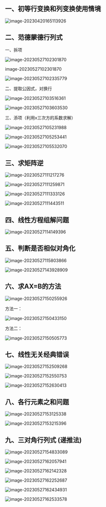 

# 

## 一、初等行变换和列变换使用情境

![image-20230420165113926](C:\Users\lenovo\AppData\Roaming\Typora\typora-user-images\image-20230420165113926.png)

## 二、范德蒙德行列式

一、拆项

![image-20230527102301870](C:\Users\lenovo\AppData\Roaming\Typora\typora-user-images\image-20230527102301870.png)

image-20230527102301870

![image-20230527102335779](C:\Users\lenovo\AppData\Roaming\Typora\typora-user-images\image-20230527102335779.png)

二、提取公因式，对换行

![image-20230527103516361](C:\Users\lenovo\AppData\Roaming\Typora\typora-user-images\image-20230527103516361.png)

![image-20230527103603530](C:\Users\lenovo\AppData\Roaming\Typora\typora-user-images\image-20230527103603530.png)

三、添项（利用x三次方的系数求解）

![image-20230527105231988](C:\Users\lenovo\AppData\Roaming\Typora\typora-user-images\image-20230527105231988.png)

![image-20230527105253441](C:\Users\lenovo\AppData\Roaming\Typora\typora-user-images\image-20230527105253441.png)

![image-20230527105532070](C:\Users\lenovo\AppData\Roaming\Typora\typora-user-images\image-20230527105532070.png)

## 三、求矩阵逆

![image-20230527111217276](C:\Users\lenovo\AppData\Roaming\Typora\typora-user-images\image-20230527111217276.png)

![image-20230527111259871](C:\Users\lenovo\AppData\Roaming\Typora\typora-user-images\image-20230527111259871.png)

![image-20230527111333126](C:\Users\lenovo\AppData\Roaming\Typora\typora-user-images\image-20230527111333126.png)

![image-20230527111443511](C:\Users\lenovo\AppData\Roaming\Typora\typora-user-images\image-20230527111443511.png)

## 四、线性方程组解问题



![image-20230527114149396](C:\Users\lenovo\AppData\Roaming\Typora\typora-user-images\image-20230527114149396.png)

## 五、判断是否相似对角化

![image-20230527115803866](C:\Users\lenovo\AppData\Roaming\Typora\typora-user-images\image-20230527115803866.png)

![image-20230527143928909](C:\Users\lenovo\AppData\Roaming\Typora\typora-user-images\image-20230527143928909.png)

## 六、求AX=B的方法

![image-20230527150255926](C:\Users\lenovo\AppData\Roaming\Typora\typora-user-images\image-20230527150255926.png)

方法一：

![image-20230527150433150](C:\Users\lenovo\AppData\Roaming\Typora\typora-user-images\image-20230527150433150.png)

方法二：

![image-20230527150505773](C:\Users\lenovo\AppData\Roaming\Typora\typora-user-images\image-20230527150505773.png)

## 七、线性无关经典错误

![image-20230527152509268](C:\Users\lenovo\AppData\Roaming\Typora\typora-user-images\image-20230527152509268.png)

![image-20230527152550753](C:\Users\lenovo\AppData\Roaming\Typora\typora-user-images\image-20230527152550753.png)

![image-20230527152630413](C:\Users\lenovo\AppData\Roaming\Typora\typora-user-images\image-20230527152630413.png)

## 八、各行元素之和问题

![image-20230527153125338](C:\Users\lenovo\AppData\Roaming\Typora\typora-user-images\image-20230527153125338.png)

![image-20230527153215396](C:\Users\lenovo\AppData\Roaming\Typora\typora-user-images\image-20230527153215396.png)

## 九、三对角行列式 (递推法)

![image-20230527154833089](C:\Users\lenovo\AppData\Roaming\Typora\typora-user-images\image-20230527154833089.png)

![image-20230527162057941](C:\Users\lenovo\AppData\Roaming\Typora\typora-user-images\image-20230527162057941.png)

![image-20230527162142328](C:\Users\lenovo\AppData\Roaming\Typora\typora-user-images\image-20230527162142328.png)

![image-20230527162252687](C:\Users\lenovo\AppData\Roaming\Typora\typora-user-images\image-20230527162252687.png)

![image-20230527162434931](C:\Users\lenovo\AppData\Roaming\Typora\typora-user-images\image-20230527162434931.png)

![image-20230527162533578](C:\Users\lenovo\AppData\Roaming\Typora\typora-user-images\image-20230527162533578.png)